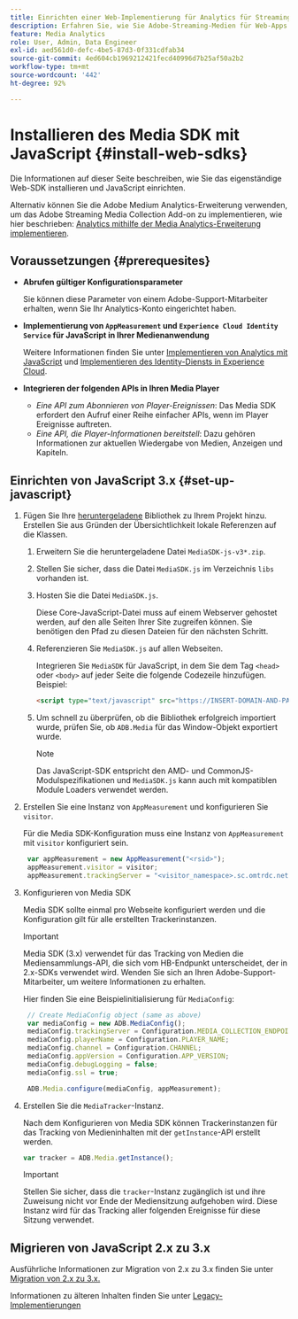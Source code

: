 ```yaml
---
title: Einrichten einer Web-Implementierung für Analytics für Streaming-Medien
description: Erfahren Sie, wie Sie Adobe-Streaming-Medien für Web-Apps implementieren.
feature: Media Analytics
role: User, Admin, Data Engineer
exl-id: aed561d0-defc-4be5-87d3-0f331cdfab34
source-git-commit: 4ed604cb1969212421fecd40996d7b25af50a2b2
workflow-type: tm+mt
source-wordcount: '442'
ht-degree: 92%

---
```


# Installieren des Media SDK mit JavaScript {#install-web-sdks}

Die Informationen auf dieser Seite beschreiben, wie Sie das eigenständige Web-SDK installieren und JavaScript einrichten.

Alternativ können Sie die Adobe Medium Analytics-Erweiterung verwenden, um das Adobe Streaming Media Collection Add-on zu implementieren, wie hier beschrieben: [Analytics mithilfe der Media Analytics-Erweiterung implementieren](/help/implementation/media-sdk/setup/web-implementation-tags.md).

## Voraussetzungen  {#prerequesites}

* **Abrufen gültiger Konfigurationsparameter**

  Sie können diese Parameter von einem Adobe-Support-Mitarbeiter erhalten, wenn Sie Ihr Analytics-Konto eingerichtet haben.

* **Implementierung von `AppMeasurement` und `Experience Cloud Identity Service` für JavaScript in Ihrer Medienanwendung**

  Weitere Informationen finden Sie unter [Implementieren von Analytics mit JavaScript](https://experienceleague.adobe.com/docs/analytics/implementation/js/overview.html?lang=de) und [Implementieren des Identity-Diensts in Experience Cloud](https://experienceleague.adobe.com/docs/id-service/using/implementation/setup-analytics.html?lang=de).

* **Integrieren der folgenden APIs in Ihren Media Player**

   * *Eine API zum Abonnieren von Player-Ereignissen*: Das Media SDK erfordert den Aufruf einer Reihe einfacher APIs, wenn im Player Ereignisse auftreten.
   * *Eine API, die Player-Informationen bereitstell*: Dazu gehören Informationen zur aktuellen Wiedergabe von Medien, Anzeigen und Kapiteln.

## Einrichten von JavaScript 3.x {#set-up-javascript}

1. Fügen Sie Ihre [heruntergeladene](/help/getting-started/download-sdks.md) Bibliothek zu Ihrem Projekt hinzu. Erstellen Sie aus Gründen der Übersichtlichkeit lokale Referenzen auf die Klassen.

   1. Erweitern Sie die heruntergeladene Datei `MediaSDK-js-v3*.zip`.
   1. Stellen Sie sicher, dass die Datei `MediaSDK.js` im Verzeichnis `libs` vorhanden ist.

   1. Hosten Sie die Datei `MediaSDK.js`.

      Diese Core-JavaScript-Datei muss auf einem Webserver gehostet werden, auf den alle Seiten Ihrer Site zugreifen können. Sie benötigen den Pfad zu diesen Dateien für den nächsten Schritt.

   1. Referenzieren Sie `MediaSDK.js` auf allen Webseiten.

      Integrieren Sie `MediaSDK` für JavaScript, in dem Sie dem Tag `<head>` oder `<body>` auf jeder Seite die folgende Codezeile hinzufügen. Beispiel:

      ```html
      <script type="text/javascript" src="https://INSERT-DOMAIN-AND-PATH-TO-CODE-HERE/MediaSDK.js"></script>
      ```

   1. Um schnell zu überprüfen, ob die Bibliothek erfolgreich importiert wurde, prüfen Sie, ob `ADB.Media` für das Window-Objekt exportiert wurde.

      >[!NOTE]
      >
      >Das JavaScript-SDK entspricht den AMD- und CommonJS-Modulspezifikationen und `MediaSDK.js` kann auch mit kompatiblen Module Loaders verwendet werden.

1. Erstellen Sie eine Instanz von `AppMeasurement` und konfigurieren Sie `visitor`.

   Für die Media SDK-Konfiguration muss eine Instanz von `AppMeasurement` mit `visitor` konfiguriert sein.

   ```js
    var appMeasurement = new AppMeasurement("<rsid>");
    appMeasurement.visitor = visitor;
    appMeasurement.trackingServer = "<visitor_namespace>.sc.omtrdc.net";
   ```

1. Konfigurieren von Media SDK

   Media SDK sollte einmal pro Webseite konfiguriert werden und die Konfiguration gilt für alle erstellten Trackerinstanzen.

   >[!IMPORTANT]
   >
   > Media SDK (3.x) verwendet für das Tracking von Medien die Mediensammlungs-API, die sich vom HB-Endpunkt unterscheidet, der in 2.x-SDKs verwendet wird. Wenden Sie sich an Ihren Adobe-Support-Mitarbeiter, um weitere Informationen zu erhalten.

   Hier finden Sie eine Beispielinitialisierung für `MediaConfig`:

   ```js
    // Create MediaConfig object (same as above)
    var mediaConfig = new ADB.MediaConfig();
    mediaConfig.trackingServer = Configuration.MEDIA_COLLECTION_ENDPOINT;
    mediaConfig.playerName = Configuration.PLAYER_NAME;
    mediaConfig.channel = Configuration.CHANNEL;
    mediaConfig.appVersion = Configuration.APP_VERSION;
    mediaConfig.debugLogging = false;
    mediaConfig.ssl = true;
   
    ADB.Media.configure(mediaConfig, appMeasurement);
   ```

1. Erstellen Sie die `MediaTracker`-Instanz.

   Nach dem Konfigurieren von Media SDK können Trackerinstanzen für das Tracking von Medieninhalten mit der `getInstance`-API erstellt werden.

   ```js
   var tracker = ADB.Media.getInstance();
   ```

   >[!IMPORTANT]
   >
   >Stellen Sie sicher, dass die `tracker`-Instanz zugänglich ist und ihre Zuweisung nicht vor Ende der Mediensitzung aufgehoben wird. Diese Instanz wird für das Tracking aller folgenden Ereignisse für diese Sitzung verwendet.

## Migrieren von JavaScript 2.x zu 3.x

Ausführliche Informationen zur Migration von 2.x zu 3.x finden Sie unter [Migration von 2.x zu 3.x.](https://adobe-marketing-cloud.github.io/media-sdks/reference/javascript_3x/MigrationGuide.html)

Informationen zu älteren Inhalten finden Sie unter [Legacy-Implementierungen](/help/legacy/media-sdk/setup/setup-overview.md)
